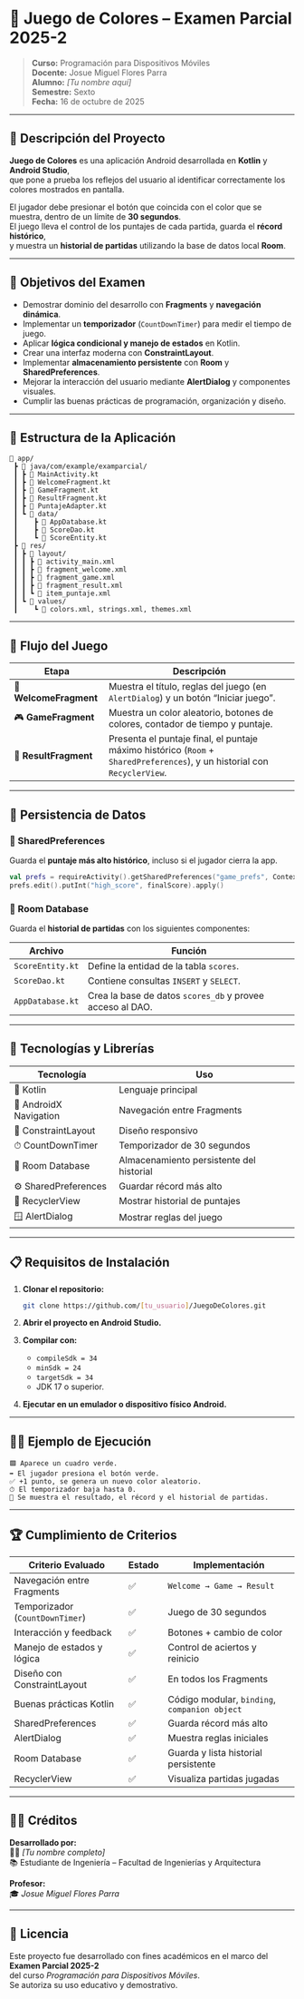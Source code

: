 # 🎨 Juego de Colores – Examen Parcial 2025-2

> **Curso:** Programación para Dispositivos Móviles  
> **Docente:** Josue Miguel Flores Parra  
> **Alumno:** *[Tu nombre aquí]*  
> **Semestre:** Sexto  
> **Fecha:** 16 de octubre de 2025  

---

## 🧠 Descripción del Proyecto

**Juego de Colores** es una aplicación Android desarrollada en **Kotlin** y **Android Studio**,  
que pone a prueba los reflejos del usuario al identificar correctamente los colores mostrados en pantalla.  

El jugador debe presionar el botón que coincida con el color que se muestra, dentro de un límite de **30 segundos**.  
El juego lleva el control de los puntajes de cada partida, guarda el **récord histórico**,  
y muestra un **historial de partidas** utilizando la base de datos local **Room**.

---

## 🎯 Objetivos del Examen

- Demostrar dominio del desarrollo con **Fragments** y **navegación dinámica**.  
- Implementar un **temporizador** (`CountDownTimer`) para medir el tiempo de juego.  
- Aplicar **lógica condicional y manejo de estados** en Kotlin.  
- Crear una interfaz moderna con **ConstraintLayout**.  
- Implementar **almacenamiento persistente** con **Room** y **SharedPreferences**.  
- Mejorar la interacción del usuario mediante **AlertDialog** y componentes visuales.  
- Cumplir las buenas prácticas de programación, organización y diseño.

---

## 🧩 Estructura de la Aplicación

```
📁 app/
 ┣ 📂 java/com/example/examparcial/
 ┃ ┣ 📜 MainActivity.kt
 ┃ ┣ 📜 WelcomeFragment.kt
 ┃ ┣ 📜 GameFragment.kt
 ┃ ┣ 📜 ResultFragment.kt
 ┃ ┣ 📜 PuntajeAdapter.kt
 ┃ ┗ 📂 data/
 ┃    ┣ 📜 AppDatabase.kt
 ┃    ┣ 📜 ScoreDao.kt
 ┃    ┗ 📜 ScoreEntity.kt
 ┣ 📂 res/
 ┃ ┣ 📂 layout/
 ┃ ┃ ┣ 📜 activity_main.xml
 ┃ ┃ ┣ 📜 fragment_welcome.xml
 ┃ ┃ ┣ 📜 fragment_game.xml
 ┃ ┃ ┣ 📜 fragment_result.xml
 ┃ ┃ ┗ 📜 item_puntaje.xml
 ┃ ┗ 📂 values/
 ┃    ┗ 📜 colors.xml, strings.xml, themes.xml
```

---

## 🧮 Flujo del Juego

| Etapa | Descripción |
|--------|--------------|
| 🏁 **WelcomeFragment** | Muestra el título, reglas del juego (en `AlertDialog`) y un botón “Iniciar juego”. |
| 🎮 **GameFragment** | Muestra un color aleatorio, botones de colores, contador de tiempo y puntaje. |
| 🧾 **ResultFragment** | Presenta el puntaje final, el puntaje máximo histórico (`Room` + `SharedPreferences`), y un historial con `RecyclerView`. |

---

## 💾 Persistencia de Datos

### 🔹 SharedPreferences  
Guarda el **puntaje más alto histórico**, incluso si el jugador cierra la app.  
```kotlin
val prefs = requireActivity().getSharedPreferences("game_prefs", Context.MODE_PRIVATE)
prefs.edit().putInt("high_score", finalScore).apply()
```

### 🔹 Room Database  
Guarda el **historial de partidas** con los siguientes componentes:

| Archivo | Función |
|----------|----------|
| `ScoreEntity.kt` | Define la entidad de la tabla `scores`. |
| `ScoreDao.kt` | Contiene consultas `INSERT` y `SELECT`. |
| `AppDatabase.kt` | Crea la base de datos `scores_db` y provee acceso al DAO. |

---

## 🧠 Tecnologías y Librerías

| Tecnología | Uso |
|-------------|-----|
| 🧩 Kotlin | Lenguaje principal |
| 🧭 AndroidX Navigation | Navegación entre Fragments |
| 🧱 ConstraintLayout | Diseño responsivo |
| ⏱ CountDownTimer | Temporizador de 30 segundos |
| 💾 Room Database | Almacenamiento persistente del historial |
| ⚙️ SharedPreferences | Guardar récord más alto |
| 🧰 RecyclerView | Mostrar historial de puntajes |
| 🪟 AlertDialog | Mostrar reglas del juego |

---

## 📋 Requisitos de Instalación

1. **Clonar el repositorio:**
   ```bash
   git clone https://github.com/[tu_usuario]/JuegoDeColores.git
   ```

2. **Abrir el proyecto en Android Studio.**

3. **Compilar con:**
   - `compileSdk = 34`
   - `minSdk = 24`
   - `targetSdk = 34`
   - JDK 17 o superior.

4. **Ejecutar en un emulador o dispositivo físico Android.**

---

## 🧑‍💻 Ejemplo de Ejecución

```text
🟩 Aparece un cuadro verde.
➡️ El jugador presiona el botón verde.
✅ +1 punto, se genera un nuevo color aleatorio.
⏱ El temporizador baja hasta 0.
🧾 Se muestra el resultado, el récord y el historial de partidas.
```

---

## 🏆 Cumplimiento de Criterios

| Criterio Evaluado | Estado | Implementación |
|--------------------|---------|----------------|
| Navegación entre Fragments | ✅ | `Welcome → Game → Result` |
| Temporizador (`CountDownTimer`) | ✅ | Juego de 30 segundos |
| Interacción y feedback | ✅ | Botones + cambio de color |
| Manejo de estados y lógica | ✅ | Control de aciertos y reinicio |
| Diseño con ConstraintLayout | ✅ | En todos los Fragments |
| Buenas prácticas Kotlin | ✅ | Código modular, `binding`, `companion object` |
| SharedPreferences | ✅ | Guarda récord más alto |
| AlertDialog | ✅ | Muestra reglas iniciales |
| Room Database | ✅ | Guarda y lista historial persistente |
| RecyclerView | ✅ | Visualiza partidas jugadas |

---

## 🧑‍🏫 Créditos

**Desarrollado por:**  
👨‍💻 *[Tu nombre completo]*  
📚 Estudiante de Ingeniería – Facultad de Ingenierías y Arquitectura  

**Profesor:**  
🎓 *Josue Miguel Flores Parra*  

---

## 📜 Licencia

Este proyecto fue desarrollado con fines académicos en el marco del **Examen Parcial 2025-2**  
del curso *Programación para Dispositivos Móviles*.  
Se autoriza su uso educativo y demostrativo.
